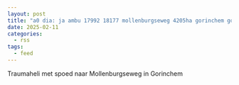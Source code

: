 ```yaml
---
layout: post
title: "a0 dia: ja ambu 17992 18177 mollenburgseweg 4205ha gorinchem gorchm bon 22961"
date: 2025-02-11
categories: 
  - rss
tags: 
  - feed
---
```


Traumaheli met spoed naar Mollenburgseweg in Gorinchem
